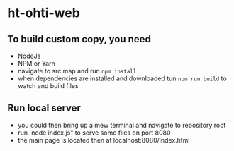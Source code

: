 # ht-ohti-web

## To build custom copy, you need

- NodeJs
- NPM or Yarn
- navigate to src map and run `npm install`
- when dependencies are installed and downloaded tun `npm run build` to watch and build files

## Run local server

- you could then bring up a mew terminal and navigate to repository root
- run `node index.js" to serve some files on port 8080
- the main page is located then at localhost:8080/index.html
